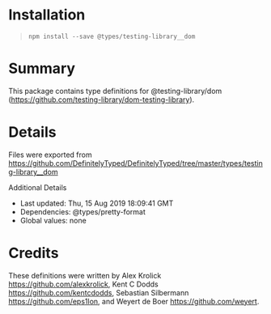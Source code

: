 # Installation
> `npm install --save @types/testing-library__dom`

# Summary
This package contains type definitions for @testing-library/dom (https://github.com/testing-library/dom-testing-library).

# Details
Files were exported from https://github.com/DefinitelyTyped/DefinitelyTyped/tree/master/types/testing-library__dom

Additional Details
 * Last updated: Thu, 15 Aug 2019 18:09:41 GMT
 * Dependencies: @types/pretty-format
 * Global values: none

# Credits
These definitions were written by Alex Krolick <https://github.com/alexkrolick>, Kent C Dodds <https://github.com/kentcdodds>, Sebastian Silbermann <https://github.com/eps1lon>, and Weyert de Boer <https://github.com/weyert>.
